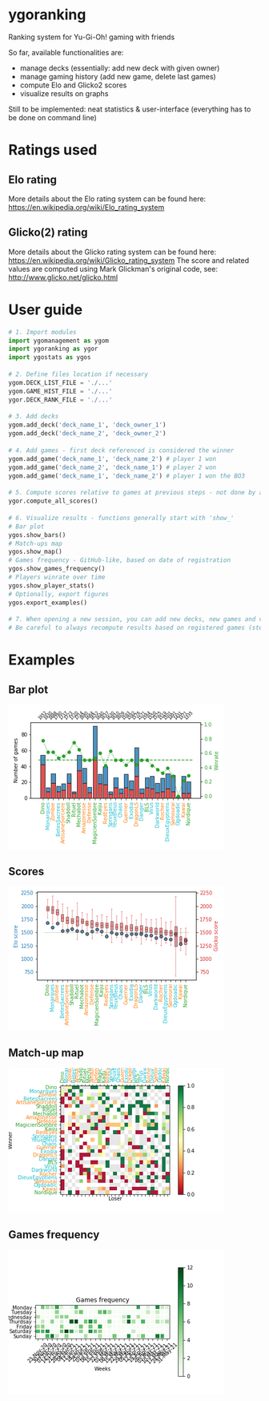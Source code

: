 # ygoranking
Ranking system for Yu-Gi-Oh! gaming with friends

So far, available functionalities are:
  - manage decks (essentially: add new deck with given owner)
  - manage gaming history (add new game, delete last games)
  - compute Elo and Glicko2 scores
  - visualize results on graphs 
 
Still to be implemented: neat statistics & user-interface (everything has to be done on command line)

# Ratings used
## Elo rating
More details about the Elo rating system can be found here: https://en.wikipedia.org/wiki/Elo_rating_system

## Glicko(2) rating
More details about the Glicko rating system can be found here: https://en.wikipedia.org/wiki/Glicko_rating_system
The score and related values are computed using Mark Glickman's original code, see: http://www.glicko.net/glicko.html

# User guide 
```python
# 1. Import modules
import ygomanagement as ygom
import ygoranking as ygor
import ygostats as ygos

# 2. Define files location if necessary
ygom.DECK_LIST_FILE = './...'
ygom.GAME_HIST_FILE = './...'
ygor.DECK_RANK_FILE = './...'

# 3. Add decks
ygom.add_deck('deck_name_1', 'deck_owner_1')
ygom.add_deck('deck_name_2', 'deck_owner_2')

# 4. Add games - first deck referenced is considered the winner
ygom.add_game('deck_name_1', 'deck_name_2') # player 1 won
ygom.add_game('deck_name_2', 'deck_name_1') # player 2 won
ygom.add_game('deck_name_1', 'deck_name_2') # player 1 won the BO3

# 5. Compute scores relative to games at previous steps - not done by automatically
ygor.compute_all_scores()

# 6. Visualize results - functions generally start with 'show_'
# Bar plot
ygos.show_bars()
# Match-ups map
ygos.show_map()
# Games frequency - GitHub-like, based on date of registration
ygos.show_games_frequency()
# Players winrate over time
ygos.show_player_stats()
# Optionally, export figures
ygos.export_examples()

# 7. When opening a new session, you can add new decks, new games and visualize new results
# Be careful to always recompute results based on registered games (step 5)
```

# Examples
## Bar plot
![Alt text](examples/bars.png?raw=true "Ranking of decks (bars)")

## Scores
![Alt text](examples/scores_default.png?raw=true "Ranking of decks (scores)")

## Match-up map
![Alt text](examples/map.png?raw=true "Match-up map")

## Games frequency
![Alt text](examples/games_frequency_map.png?raw=true "Games frequency")








